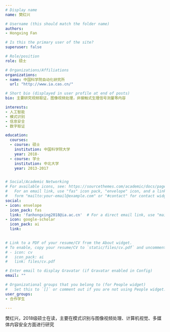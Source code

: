 ```yaml
---
# Display name
name: 樊红兴

# Username (this should match the folder name)
authors:
- Hongxing Fan

# Is this the primary user of the site?
superuser: false

# Role/position
role: 硕士

# Organizations/Affiliations
organizations:
- name: 中国科学院自动化研究所
  url: "http://www.ia.cas.cn/"

# Short bio (displayed in user profile at end of posts)
bio: 主要研究视频取证，图像视频处理，非接触式生理信号测量等内容

interests:
- 人工智能
- 模式识别
- 信息安全
- 数字取证

education:
  courses:
  - course: 硕士
    institution: 中国科学院大学
    year: 2018-
  - course: 学士
    institution: 中北大学
    year: 2013-2017


# Social/Academic Networking
# For available icons, see: https://sourcethemes.com/academic/docs/page-builder/#icons
#   For an email link, use "fas" icon pack, "envelope" icon, and a link in the
#   form "mailto:your-email@example.com" or "#contact" for contact widget.
social:
- icon: envelope
  icon_pack: fas
  link: 'fanhongxing2018@ia.ac.cn'  # For a direct email link, use "mailto:test@example.org".
- icon: google-scholar
  icon_pack: ai
  link: 
  

# Link to a PDF of your resume/CV from the About widget.
# To enable, copy your resume/CV to `static/files/cv.pdf` and uncomment the lines below.
# - icon: cv
#   icon_pack: ai
#   link: files/cv.pdf

# Enter email to display Gravatar (if Gravatar enabled in Config)
email: ""

# Organizational groups that you belong to (for People widget)
#   Set this to `[]` or comment out if you are not using People widget.
user_groups:
- 合作学生

---
```


樊红兴，2018级硕士在读，主要在模式识别与图像视频处理、计算机视觉、多媒体内容安全方面进行研究